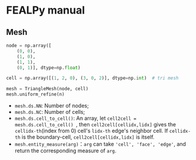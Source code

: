 # FEALPy manual

## Mesh 

```python
node = np.array([
    (0, 0),
    (1, 0),
    (1, 1),
    (0, 1)], dtype=np.float)

cell = np.array([(1, 2, 0), (3, 0, 2)], dtype=np.int)  # tri mesh

mesh = TriangleMesh(node, cell)
mesh.uniform_refine(n)
```

* `mesh.ds.NN`: Number of nodes;
* `mesh.ds.NC`: Number of cells;
* `mesh.ds.cell_to_cell()`: An array, let `cell2cell = mesh.ds.cell_to_cell() `, then `cell2cell[cellidx,lidx]` gives the `cellidx-th`(index from 0) cell's `lidx-th` edge's neighbor cell. If `cellidx-th` is the boundary-cell, `cell2cell[cellidx,lidx]` is itself.
* `mesh.entity_measure(arg)`：`arg` can take `'cell', 'face', 'edge'`, and return the corresponding measure of `arg`.